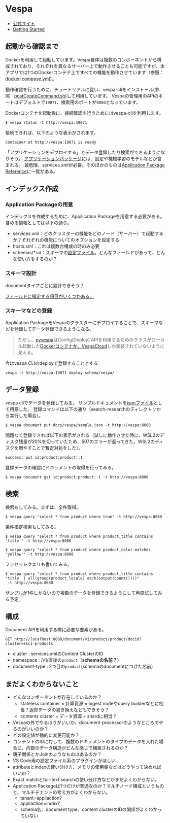 # Vespa

* [公式サイト](https://vespa.ai/)
* [Getting Started](https://docs.vespa.ai/en/getting-started.html)

## 起動から確認まで

Dockerを利用して起動しています。Vespa自体は複数のコンポーネントから構成されており、それぞれを異なるサーバー上で動作させることも可能ですが、本アプリでは1つのDockerコンテナ上ですべての機能を動作させています（参照：[docker-compose.yml](../../docker-compose.yml)）。

動作確認を行うために、チュートリアルに従い、vespa-cliをインストール(参照：[postCreateCommand.sh](../../.devcontainer/postCreateCommand.sh))して利用しています。
Vespaの管理用のAPIのポートはデフォルトで`19071`、検索用のポートが`8080`となっています。

Dockerコンテナを起動後に、接続確認を行うためにはvespa-cliを利用します。

```
$ vespa status -t http://vespa:19071
```

接続できれば、以下のような表示がされます。

```
Container at http://vespa:19071 is ready
```

「アプリケーションをデプロイする」とデータ登録したり検索ができるようになりそう。
[アプリケーションパッケージ](https://docs.vespa.ai/en/application-packages.html)には、設定や機械学習のモデルなどが含まれる。
最低限、services.xmlが必要。そのほかのものは[Application Package Reference](https://docs.vespa.ai/en/reference/application-packages-reference.html)に一覧がある。

## インデックス作成

### Application Packageの用意

インデックスを作成するために、Appilication Packageを用意する必要がある。含める情報としては以下の通り。

* services.xml：どのクラスターの機能をどのノード（サーバー）で起動するか？それぞれの機能についてのオプションを設定する
* hosts.xml：これは複数台構成の時のみ必要
* schemas/*.sd：スキーマの[設定ファイル](https://docs.vespa.ai/en/reference/schema-reference.html)。どんなフィールドがあって、どんな使い方をするのか？

### スキーマ設計

documentタイプごとに設計できそう？

[フィールドに指定する項目がいくつかある。](https://docs.vespa.ai/en/schemas.html)

### スキーマなどの登録

Application PackageをVespaのクラスターにデプロイすることで、スキーマなどを登録してデータ登録できるようになる。

> ただし、[pyvespa](https://pyvespa.readthedocs.io/en/latest/index.html)はConfig(Deploy) APIを利用するためのクラスがローカル起動した[Dockerコンテナか、VespaCloud](https://github.com/vespa-engine/pyvespa/blob/master/vespa/deployment.py)しか実装されていないように見える。

今はvespa CLIのdeployで登録することとする

```
vespa -t http://vespa:19071 deploy schema/vespa/
```


## データ登録

vespa cliでデータを登録してみる。
サンプルドキュメントを[jsonファイル](./sample.json)として用意した。
登録コマンドは以下の通り（search-researchのディレクトリから実行した場合）。

```
$ vespa document put docs/vespa/sample.json -t http://vespa:8080
```

問題なく登録できれば以下の表示がされる（試しに動作させた時に、WSL2のディスク残量が20%を切っていたため、507のエラーが返ってきた。WSL2のディスクを増やすことで暫定対処をした）。

```
Success: put id:product:product::1
```

登録データの確認にドキュメントの取得を行ってみる。

```
$ vespa document get id:product:product::1 -t http://vespa:8080
```


## 検索


検索もしてみる。まずは、全件取得。

```
$ vespa query "select * from product where true" -t http://vespa:8080
```

条件指定検索もしてみる。

```
$ vespa query "select * from product where product_title contains 'title'" -t http://vespa:8080
```

```
$ vespa query "select * from product where product_color matches 'yellow'" -t http://vespa:8080
```

ファセットクエリも書いてみる。

```
$ vespa query "select * from product where product_title contains 'title' | all(group(product_locale) each(output(count())))"
 -t http://vespa:8080
```

サンプルが1件しかないので複数のデータを登録できるようにして再度試してみる予定。

## 構成

Document APIを利用する際に必要な要素がある。


```
GET http://localhost:8080/document/v1/product/product/docid?cluster=esci-products
```

* cluster : services.xmlのContent ClusterのID
* namespace : /v1/直後の`product`（**schemaの名前？**）
* document-type : 2つ目の`product`(schemaのdocumentにつけた名前)

## まだよくわからないこと

* どんなコンポーネントが存在しているのか？
  * stateless container = 計算資源 = ingest nodeやquery builderなどに相当？返却データの書き換えなどもできそう？
  * contents cluster = データ資源 = shardに相当？
* Vespaの外でやるほうがいいか、document-processorのようなところでやるのがいいのか？
* どの設定値が動的に変更可能か？
* コンテントのIDに対して、複数のドキュメントのタイプのデータを入れた場合に、内部のデータ構造がどんな感じで構築されるのか？
* 親子関係とかJoinのようなものはあるのか？
* VS Code用の設定ファイル系のプラグインがほしい
* attributeとindexの使い分け方、メモリの使用量などはどうやって決めればいいの？
* Exact matchとfull-text searchの使い分け方などがまだよくわからない。
* Application Packageは1つだけが普通なのか？マルチノード構成というものと、マルチテナントの考え方がよくわからない。
  * tenant=appliaction?
  * appliaction=index?
  * schema名、document type、content clusterのIDの関係がよくわかっていない

